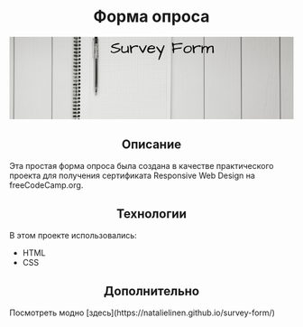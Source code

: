 <h1 align="center">Форма опроса</h1>

![Форма опроса](img/readme-img.png)

<h2 align="center">Описание</h2>

Эта простая форма опроса была создана в качестве практического проекта для получения сертификата 
Responsive Web Design на freeCodeCamp.org.

<h2 align="center">Технологии</h2>

В этом проекте использовались: 
* HTML
* CSS

<h2 align="center">Дополнительно</h2>
Посмотреть модно [здесь](https://natalielinen.github.io/survey-form/)


